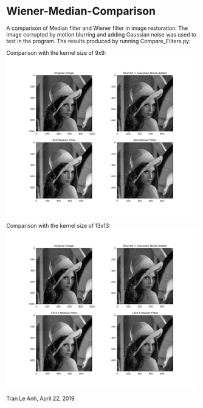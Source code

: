 # Wiener-Median-Comparison
A comparison of Median filter and Wiener filter in image restoration. 
The image corrupted by motion blurring and adding Gaussian noise was used to test in the program.
The results produced by running Compare_Filters.py:

Comparison with the kernel size of 9x9:
![picture](compare_9x9.png)

Comparison with the kernel size of 13x13:
![picture](compare_13x13.png)

Tran Le Anh, April 22, 2019.
